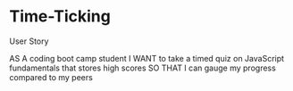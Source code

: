 # Time-Ticking

User Story

AS A coding boot camp student
I WANT to take a timed quiz on JavaScript fundamentals that stores high scores
SO THAT I can gauge my progress compared to my peers
